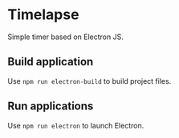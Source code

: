# Timelapse
Simple timer based on Electron JS.

## Build application
Use `npm run electron-build` to build project files.

## Run applications

Use `npm run electron` to launch Electron.
 